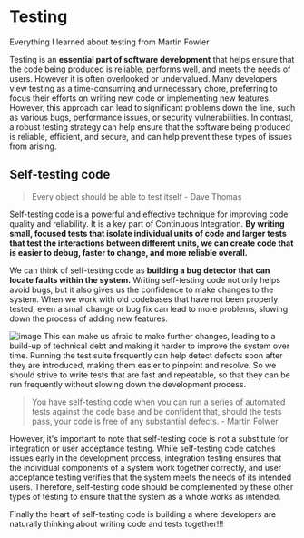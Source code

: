 # Testing

Everything I learned about testing from Martin Fowler

Testing is an **essential part of software development** that helps ensure that the code being produced is reliable, performs well, and meets the needs of users.
However it is often overlooked or undervalued. Many developers view testing as a time-consuming and unnecessary chore, preferring to focus their efforts on writing new code or implementing new features. However, this approach can lead to significant problems down the line, such as various bugs, performance issues, or security vulnerabilities. In contrast, a robust testing strategy can help ensure that the software being produced is reliable, efficient, and secure, and can help prevent these types of issues from arising.

## Self-testing code

> Every object should be able to test itself - Dave Thomas

Self-testing code is a powerful and effective technique for improving code quality and reliability. It is a key part of Continuous Integration.
**By writing small, focused tests that isolate individual units of code and larger tests that test the interactions between different units, we can create code that is easier to debug, faster to change, and more reliable overall.**

We can think of self-testing code as **building a bug detector that can locate faults within the system.**
Writing self-testing code not only helps avoid bugs, but it also gives us the confidence to make changes to the system. When we work with old codebases that have not been properly tested, even a small change or bug fix can lead to more problems, slowing down the process of adding new features. 

![image](https://user-images.githubusercontent.com/33388710/222955683-3659dfa4-b40b-4155-a592-26811d0c7876.png)
This can make us afraid to make further changes, leading to a build-up of technical debt and making it harder to improve the system over time.
Running the test suite frequently can help detect defects soon after they are introduced, making them easier to pinpoint and resolve. So we should strive to write tests that are fast and repeatable, so that they can be run frequently without slowing down the development process.

> You have self-testing code when you can run a series of automated tests against the code base and be confident that, should the tests pass, your code is free of any substantial defects. - Martin Folwer

However, it's important to note that self-testing code is not a substitute for integration or user acceptance testing. While self-testing code catches issues early in the development process, integration testing ensures that the individual components of a system work together correctly, and user acceptance testing verifies that the system meets the needs of its intended users. Therefore, self-testing code should be complemented by these other types of testing to ensure that the system as a whole works as intended.

Finally the heart of self-testing code is building a where developers are naturally thinking about writing code and tests together!!!





